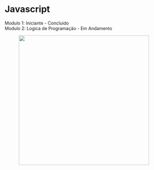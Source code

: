 # Javascript

Modulo 1: Iniciante - Concluido <br />
Modulo 2: Logica de Programação - Em Andamento <br />

<p align="center">
  <img width="415" height="415" src="https://logospng.org/download/javascript/logo-javascript-1024.png">
</p>
